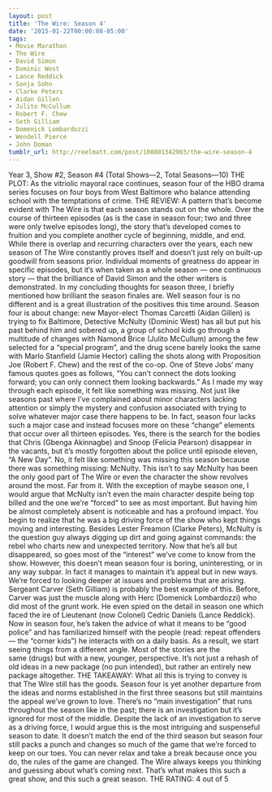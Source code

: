 ```yaml
---
layout: post
title: 'The Wire: Season 4'
date: '2015-01-22T00:00:08-05:00'
tags:
- Movie Marathon
- The Wire
- David Simon
- Dominic West
- Lance Reddick
- Sonja Sohn
- Clarke Peters
- Aidan Gillen
- Julito McCullum
- Robert F. Chew
- Seth Gilliam
- Domenick Lombardozzi
- Wendell Pierce
- John Doman
tumblr_url: http://reelmatt.com/post/108801342903/the-wire-season-4
---
```



Year 3, Show #2, Season #4 (Total Shows—2, Total Seasons—10)
THE PLOT: As the vitriolic mayoral race continues, season four of the HBO drama series focuses on four boys from West Baltimore who balance attending school with the temptations of crime.
THE REVIEW: A pattern that’s become evident with The Wire is that each season stands out on the whole. Over the course of thirteen episodes (as is the case in season four; two and three were only twelve episodes long), the story that’s developed comes to fruition and you complete another cycle of beginning, middle, and end. While there is overlap and recurring characters over the years, each new season of The Wire constantly proves itself and doesn’t just rely on built-up goodwill from seasons prior. Individual moments of greatness do appear in specific episodes, but it’s when taken as a whole season — one continuous story — that the brilliance of David Simon and the other writers is demonstrated.
In my concluding thoughts for season three, I briefly mentioned how brilliant the season finales are. Well season four is no different and is a great illustration of the positives this time around. Season four is about change: new Mayor-elect Thomas Carcetti (Aidan Gillen) is trying to fix Baltimore, Detective McNulty (Dominic West) has all but put his past behind him and sobered up, a group of school kids go through a multitude of changes with Namond Brice (Julito McCullum) among the few selected for a “special program”, and the drug scene barely looks the same with Marlo Stanfield (Jamie Hector) calling the shots along with Proposition Joe (Robert F. Chew) and the rest of the co-op.
One of Steve Jobs’ many famous quotes goes as follows, “You can’t connect the dots looking forward; you can only connect them looking backwards.” As I made my way through each episode, it felt like something was missing. Not just like seasons past where I’ve complained about minor characters lacking attention or simply the mystery and confusion associated with trying to solve whatever major case there happens to be. In fact, season four lacks such a major case and instead focuses more on these “change” elements that occur over all thirteen episodes. Yes, there is the search for the bodies that Chris (Gbenga Akinnagbe) and Snoop (Felicia Pearson) disappear in the vacants, but it’s mostly forgotten about the police until episode eleven, “A New Day”. No, it felt like something was missing this season because there was something missing: McNulty.
This isn’t to say McNulty has been the only good part of The Wire or even the character the show revolves around the most. Far from it. With the exception of maybe season one, I would argue that McNulty isn’t even the main character despite being top billed and the one we’re “forced” to see as most important. But having him be almost completely absent is noticeable and has a profound impact. You begin to realize that he was a big driving force of the show who kept things moving and interesting. Besides Lester Freamon (Clarke Peters), McNulty is the question guy always digging up dirt and going against commands: the rebel who charts new and unexpected territory. Now that he’s all but disappeared, so goes most of the “interest” we’ve come to know from the show.
However, this doesn’t mean season four is boring, uninteresting, or in any way subpar. In fact it manages to maintain it’s appeal but in new ways. We’re forced to looking deeper at issues and problems that are arising. Sergeant Carver (Seth Gilliam) is probably the best example of this. Before, Carver was just the muscle along with Herc (Domenick Lombardozzi) who did most of the grunt work. He even spied on the detail in season one which faced the ire of Lieutenant (now Colonel) Cedric Daniels (Lance Reddick). Now in season four, he’s taken the advice of what it means to be “good police” and has familiarized himself with the people (read: repeat offenders — the “corner kids”) he interacts with on a daily basis. As a result, we start seeing things from a different angle. Most of the stories are the same (drugs) but with a new, younger, perspective. It’s not just a rehash of old ideas in a new package (no pun intended), but rather an entirely new package altogether.
THE TAKEAWAY: What all this is trying to convey is that The Wire still has the goods. Season four is yet another departure from the ideas and norms established in the first three seasons but still maintains the appeal we’ve grown to love. There’s no “main investigation” that runs throughout the season like in the past; there is an investigation but it’s ignored for most of the middle. Despite the lack of an investigation to serve as a driving force, I would argue this is the most intriguing and suspenseful season to date. It doesn’t match the end of the third season but season four still packs a punch and changes so much of the game that we’re forced to keep on our toes. You can never relax and take a break because once you do, the rules of the game are changed. The Wire always keeps you thinking and guessing about what’s coming next. That’s what makes this such a great show, and this such a great season.
THE RATING: 4 out of 5
